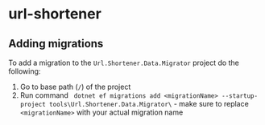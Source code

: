 # url-shortener

## Adding migrations
To add a migration to the `Url.Shortener.Data.Migrator` project do the following:
1. Go to base path (`/`) of the project
2. Run command ` dotnet ef migrations add <migrationName> --startup-project tools\Url.Shortener.Data.Migrator\` - make sure to replace `<migrationName>` with your actual migration name